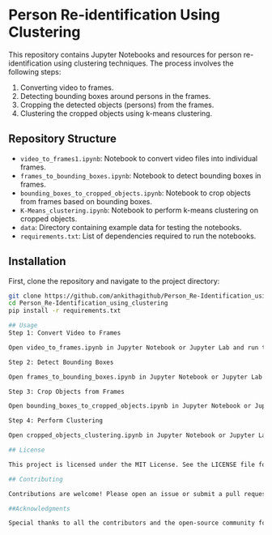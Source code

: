 # Person Re-identification Using Clustering

This repository contains Jupyter Notebooks and resources for person re-identification using clustering techniques. The process involves the following steps:
1. Converting video to frames.
2. Detecting bounding boxes around persons in the frames.
3. Cropping the detected objects (persons) from the frames.
4. Clustering the cropped objects using k-means clustering.

## Repository Structure
- `video_to_frames1.ipynb`: Notebook to convert video files into individual frames.
- `frames_to_bounding_boxes.ipynb`: Notebook to detect bounding boxes in frames.
- `bounding_boxes_to_cropped_objects.ipynb`: Notebook to crop objects from frames based on bounding boxes.
- `K-Means_clustering.ipynb`: Notebook to perform k-means clustering on cropped objects.
- `data`: Directory containing example data for testing the notebooks.
- `requirements.txt`: List of dependencies required to run the notebooks.

## Installation
First, clone the repository and navigate to the project directory:

```bash
git clone https://github.com/ankithagithub/Person_Re-Identification_using_clustering.git
cd Person_Re-Identification_using_clustering
pip install -r requirements.txt

## Usage
Step 1: Convert Video to Frames

Open video_to_frames.ipynb in Jupyter Notebook or Jupyter Lab and run the cells to convert a video file into individual frames.

Step 2: Detect Bounding Boxes

Open frames_to_bounding_boxes.ipynb in Jupyter Notebook or Jupyter Lab and run the cells to detect bounding boxes in the frames.

Step 3: Crop Objects from Frames

Open bounding_boxes_to_cropped_objects.ipynb in Jupyter Notebook or Jupyter Lab and run the cells to crop objects from frames based on the detected bounding boxes.

Step 4: Perform Clustering

Open cropped_objects_clustering.ipynb in Jupyter Notebook or Jupyter Lab and run the cells to perform k-means clustering on the cropped objects.

## License

This project is licensed under the MIT License. See the LICENSE file for details.

## Contributing

Contributions are welcome! Please open an issue or submit a pull request if you have any suggestions or improvements.

##Acknowledgments

Special thanks to all the contributors and the open-source community for providing the tools and libraries used in this project.
